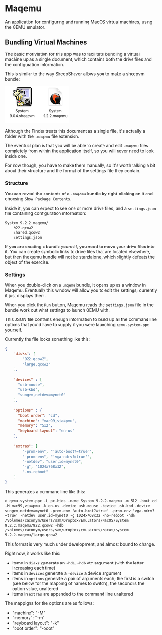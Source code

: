 # Maqemu

An application for configuring and running MacOS virtual machines, using the QEMU emulator.

## Bundling Virtual Machines

The basic motiviation for this app was to facilitate bundling a virtual machine up as a single document, which contains both the drive files and the configuration information.

This is similar to the way SheepShaver allows you to make a sheepvm bundle:

   ![picture of maqemu document](Extras/Bundle.png)


Although the Finder treats this document as a single file, it's actually a folder with the `.maqemu` file extension.

The eventual plan is that you will be able to create and edit `.maqemu` files completely from within the application itself, so you will never need to look inside one.

For now though, you have to make them manually, so it's worth talking a bit about their structure and the format of the settings file they contain.

### Structure 

You can reveal the contents of a `.maqemu` bundle by right-clicking on it and choosing `Show Package Contents`.

Inside it, you can expect to see one or more drive files, and a `settings.json` file containing configuration information:

```
System 9.2.2.maqemu/
    922.qcow2
    shared.qcow2
    settings.json
```

If you are creating a bundle yourself, you need to move your drive files into it. You can create symbolic links to drive files that are located elsewhere, but then the qemu bundle will not be standalone, which slightly defeats the object of the exercise.

### Settings

When you double-click on a `.mqemu` bundle, it opens up as a window in Maqemu. Eventually this window will allow you to edit the settings; currently it just displays them. 

When you click the `Run` button, Maqemu reads the  `settings.json` file in the bundle work out what settings to launch QEMU with.

This JSON file contains enough information to build up all the command line options that you'd have to supply if you were launching `qemu-system-ppc` yourself.

Currently the file looks something like this:

```json
{
    "disks": [
        "922.qcow2",
        "large.qcow2"
    ],

    "devices" : [
      "usb-mouse",
      "usb-kbd",
      "sungem,netdev=mynet0"
    ],

    "options" : {
      "boot order": "cd",
      "machine": "mac99,via=pmu",
      "memory": "512",
      "keyboard layout": "en-us"
    },

    "extras": [
        "-prom-env", "'auto-boot?=true'",
        "-prom-env", "'vga-ndrv?=true'",
        "-netdev", "user,id=mynet0",
        "-g", "1024x768x32",
        "-no-reboot"
    ]
}
```

This generates a command line like this:

```
> qemu.system.ppc -L pc-bios -name System 9.2.2.maqemu -m 512 -boot cd -M mac99,via=pmu -k en-us -device usb-mouse -device usb-kbd -device sungem,netdev=mynet0 -prom-env 'auto-boot?=true' -prom-env 'vga-ndrv?=true' -netdev user,id=mynet0 -g 1024x768x32 -no-reboot -hda /Volumes/caconym/Users/sam/Dropbox/Emulators/MacOS/System 9.2.2.maqemu/922.qcow2 -hdb /Volumes/caconym/Users/sam/Dropbox/Emulators/MacOS/System 9.2.2.maqemu/large.qcow2
```

This format is very much under development, and almost bound to change.

Right now, it works like this:

- items in `disks` generate an `-hda`, `-hdb` etc argument (with the letter increasing each time)
- items in `devices` generate a `-device` a device argument
- items in `options` generate a pair of arguments each; the first is a switch (see below for the mapping of names to switch), the second is the option value, unaltered
- items in `extras` are appended to the command line unaltered

The mappigns for the options are as follows:

- "machine": "-M"
- "memory": "-m"
- "keyboard layout": "-k"
- "boot order": "-boot"



